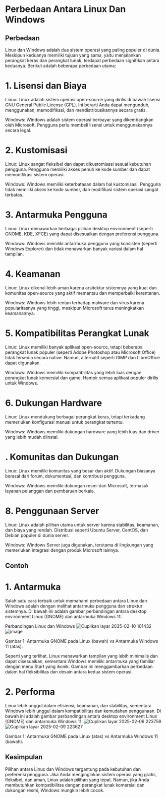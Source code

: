 # Perbedaan Antara Linux Dan Windows
## Perbedaan
Linux dan Windows adalah dua sistem operasi yang paling populer di dunia. Meskipun keduanya memiliki tujuan yang sama, yaitu menjalankan perangkat keras dan perangkat lunak, terdapat perbedaan signifikan antara keduanya. Berikut adalah beberapa perbedaan utama:

# 1. Lisensi dan Biaya
   
Linux: Linux adalah sistem operasi open-source yang dirilis di bawah lisensi GNU General Public License (GPL). Ini berarti Anda dapat mengunduh, menggunakan, memodifikasi, dan mendistribusikannya secara gratis.

Windows: Windows adalah sistem operasi berbayar yang dikembangkan oleh Microsoft. Pengguna perlu membeli lisensi untuk menggunakannya secara legal.

# 2. Kustomisasi

Linux: Linux sangat fleksibel dan dapat dikustomisasi sesuai kebutuhan pengguna. Pengguna memiliki akses penuh ke kode sumber dan dapat memodifikasi sistem operasi.

Windows: Windows memiliki keterbatasan dalam hal kustomisasi. Pengguna tidak memiliki akses ke kode sumber, dan modifikasi sistem operasi sangat terbatas.

# 3. Antarmuka Pengguna
   
Linux: Linux menawarkan berbagai pilihan desktop environment (seperti GNOME, KDE, XFCE) yang dapat disesuaikan dengan preferensi pengguna.

Windows: Windows memiliki antarmuka pengguna yang konsisten (seperti Windows Explorer) dan tidak menawarkan banyak variasi dalam hal tampilan.

# 4. Keamanan
   
Linux: Linux dikenal lebih aman karena arsitektur sistemnya yang kuat dan komunitas open-source yang aktif memantau dan memperbaiki kerentanan.

Windows: Windows lebih rentan terhadap malware dan virus karena popularitasnya yang tinggi, meskipun Microsoft terus meningkatkan keamanannya.

# 5. Kompatibilitas Perangkat Lunak
   
Linux: Linux memiliki banyak aplikasi open-source, tetapi beberapa perangkat lunak populer (seperti Adobe Photoshop atau Microsoft Office) tidak tersedia secara native. Namun, alternatif seperti GIMP dan LibreOffice dapat digunakan.

Windows: Windows memiliki kompatibilitas yang lebih luas dengan perangkat lunak komersial dan game. Hampir semua aplikasi populer dirilis untuk Windows.

# 6. Dukungan Hardware
   
Linux: Linux mendukung berbagai perangkat keras, tetapi terkadang memerlukan konfigurasi manual untuk perangkat tertentu.

Windows: Windows memiliki dukungan hardware yang lebih luas dan driver yang lebih mudah diinstal.

# . Komunitas dan Dukungan
   
Linux: Linux memiliki komunitas yang besar dan aktif. Dukungan biasanya berasal dari forum, dokumentasi, dan kontribusi pengguna.

Windows: Windows memiliki dukungan resmi dari Microsoft, termasuk layanan pelanggan dan pembaruan berkala.

# 8. Penggunaan Server
   
Linux: Linux adalah pilihan utama untuk server karena stabilitas, keamanan, dan biaya yang rendah. Distribusi seperti Ubuntu Server, CentOS, dan Debian populer di dunia server.

Windows: Windows Server juga digunakan, terutama di lingkungan yang memerlukan integrasi dengan produk Microsoft lainnya.
## Contoh
# 1. Antarmuka
   
Salah satu cara terbaik untuk memahami perbedaan antara Linux dan Windows adalah dengan melihat antarmuka pengguna dan struktur sistemnya. Di bawah ini adalah gambar perbandingan antara desktop environment Linux (GNOME) dan antarmuka Windows 11:

Perbandingan Linux dan Windows
![Cuplikan layar 2025-02-10 101432](https://github.com/user-attachments/assets/81b53a58-10f3-4ee4-90bc-aaaf3658c28e)
![image](https://github.com/user-attachments/assets/eb2ba42f-ca6b-424d-8c1c-62e7cb06a37b)

Gambar 1: Antarmuka GNOME pada Linux (bawah) vs Antarmuka Windows 11 (atas).

Seperti yang terlihat, Linux menawarkan tampilan yang lebih minimalis dan dapat disesuaikan, sementara Windows memiliki antarmuka yang familiar dengan menu Start yang ikonik. Gambar ini menggambarkan perbedaan dalam hal fleksibilitas dan desain antara kedua sistem operasi.

# 2. Performa
   
   Linux lebih unggul dalam efisiensi, keamanan, dan stabilitas, sementara Windows lebih unggul dalam kompatibilitas dan kemudahan penggunaan. Di bawah ini adalah gambar perbandingan antara desktop environment Linux (GNOME) dan antarmuka Windows 11:
![Cuplikan layar 2025-02-09 223759](https://github.com/user-attachments/assets/ada6a298-fb49-4b5f-a06f-44f1dd3aec4f)
![Cuplikan layar 2025-02-09 223627](https://github.com/user-attachments/assets/3c11bf04-1fa3-40ec-9f09-20c0a22107a7)

Gambar 1: Antarmuka GNOME pada Linux (atas) vs Antarmuka Windows 11 (bawah).
## Kesimpulan
Pilihan antara Linux dan Windows tergantung pada kebutuhan dan preferensi pengguna. Jika Anda menginginkan sistem operasi yang gratis, fleksibel, dan aman, Linux adalah pilihan yang tepat. Namun, jika Anda membutuhkan kompatibilitas dengan perangkat lunak komersial dan dukungan resmi, Windows mungkin lebih cocok.
